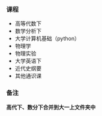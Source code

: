 ### 课程
* 高等代数下
* 数学分析下
* 大学计算机基础（python）
* 物理学
* 物理实验
* 大学英语下
* 近代史纲要
* 其他通识课
### 备注

**高代下、数分下合并到大一上文件夹中**